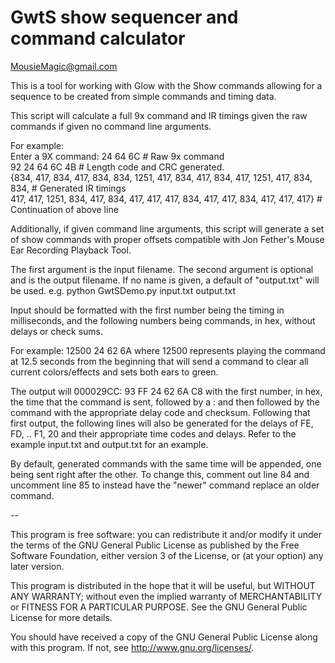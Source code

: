 # GwtS show sequencer and command calculator

MousieMagic@gmail.com


This is a tool for working with Glow with the Show commands allowing for a sequence to be created from simple commands
and timing data.

This script will calculate a full 9x command and IR timings given the raw commands if given no command line arguments.

For example:</br>
Enter a 9X command: 24 64 6C # Raw 9x command</br>
92 24 64 6C 4B # Length code and CRC generated.</br>
{834, 417, 834, 417, 834, 834, 1251, 417, 834, 417, 834, 417, 1251, 417, 834, 834, # Generated IR timings</br>
417, 417, 1251, 834, 417, 834, 417, 417, 417, 834, 417, 417, 834, 417, 417, 417} # Continuation of above line</br>

Additionally, if given command line arguments, this script will generate a set of show commands with proper offsets
compatible with Jon Fether's Mouse Ear Recording Playback Tool.

The first argument is the input filename.
The second argument is optional and is the output filename. If no name is given, a default of "output.txt" will be used.
e.g. python GwtSDemo.py input.txt output.txt

Input should be formatted with the first number being the timing in milliseconds, and the following numbers being
commands, in hex, without delays or check sums.

For example:
12500 24 62 6A where 12500 represents playing the command at 12.5 seconds from the beginning that will send a command to
clear all current colors/effects and sets both ears to green.

The output will 000029CC: 93 FF 24 62 6A C8 with the first number, in hex, the time that the command is sent, followed
by a : and then followed by the command with the appropriate delay code and checksum. Following that first output, the
following lines will also be generated for the delays of FE, FD, .. F1, 20 and their appropriate time codes and
delays. Refer to the example input.txt and output.txt for an example.

By default, generated commands with the same time will be appended, one being sent right after the other.
To change this, comment out line 84 and uncomment line 85 to instead have the "newer" command replace an older command.

--

This program is free software: you can redistribute it and/or modify
it under the terms of the GNU General Public License as published by
the Free Software Foundation, either version 3 of the License, or
(at your option) any later version.

This program is distributed in the hope that it will be useful,
but WITHOUT ANY WARRANTY; without even the implied warranty of
MERCHANTABILITY or FITNESS FOR A PARTICULAR PURPOSE.  See the
GNU General Public License for more details.

You should have received a copy of the GNU General Public License
along with this program.  If not, see <http://www.gnu.org/licenses/>.
